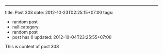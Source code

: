 ---
title: Post 308
date: 2012-10-23T02:25:15+07:00
tags:
  - random post
  - null
category:
  - random post
  - post has 0
updated: 2012-10-04T23:25:55+07:00

This is content of post 308